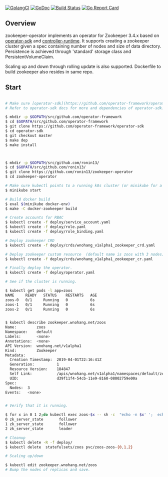 
[![GolangCI](https://golangci.com/badges/github.com/ronin13/zookeeper-operator.svg)](https://golangci.com/r/github.com/ronin13/zookeeper-operator)
[![GoDoc](https://godoc.org/github.com/ronin13/zookeeper-operator?status.svg)](https://godoc.org/github.com/ronin13/zookeeper-operator)
[![Build Status](https://travis-ci.org/ronin13/zookeeper-operator.svg?branch=master)](https://travis-ci.org/ronin13/zookeeper-operator)
[![Go Report Card](https://goreportcard.com/badge/github.com/ronin13/zookeeper-operator)](https://goreportcard.com/report/github.com/ronin13/zookeeper-operator)
## Overview

zookeeper-operator implements an operator for Zookeeper 3.4.x based on [operator-sdk](https://github.com/operator-framework/operator-sdk)
and [controller-runtime](https://github.com/kubernetes-sigs/controller-runtime).
It supports creating a zookeeper cluster given a spec containing number of nodes and size of data directory.
Persistence is achieved through 'standard' storage class and PersistentVolumeClaim.

Scaling up and down through rolling update is also supported. Dockerfile to build zookeeper also resides in
same repo.

## Start


```sh

# Make sure [operator-sdk](https://github.com/operator-framework/operator-sdk) is installed
# Refer to operator-sdk docs for more and dependencies of operator-sdk.

$ mkdir -p $GOPATH/src/github.com/operator-framework
$ cd $GOPATH/src/github.com/operator-framework
$ git clone https://github.com/operator-framework/operator-sdk
$ cd operator-sdk
$ git checkout master
$ make dep
$ make install



$ mkdir -p $GOPATH/src/github.com/ronin13/
$ cd $GOPATH/src/github.com/ronin13/
$ git clone https://github.com/ronin13/zookeeper-operator
$ cd zookeeper-operator

# Make sure kubectl points to a running k8s cluster (or minikube for a start).
$ minikube start

# Build docker build
$ eval $(minikube docker-env)
$ make -C docker-zookeeper build

# Create accounts for RBAC
$ kubectl create -f deploy/service_account.yaml
$ kubectl create -f deploy/role.yaml
$ kubectl create -f deploy/role_binding.yaml

# Deploy zookeeper CRD
$ kubectl create -f deploy/crds/wnohang_v1alpha1_zookeeper_crd.yaml

# Deploy zookeeper custom resource  (default name is zoos with 3 nodes).
$ kubectl create -f deploy/crds/wnohang_v1alpha1_zookeeper_cr.yaml

# Finally deploy the operator.
$ kubectl create -f deploy/operator.yaml

# See if the cluster is running.

$ kubectl get pods -l app=zoos
NAME     READY   STATUS    RESTARTS   AGE
zoos-0   0/1     Running   0          6s
zoos-1   0/1     Running   0          6s
zoos-2   0/1     Running   0          6s


$ kubectl describe zookeeper.wnohang.net/zoos
Name:         zoos
Namespace:    default
Labels:       <none>
Annotations:  <none>
API Version:  wnohang.net/v1alpha1
Kind:         Zookeeper
Metadata:
  Creation Timestamp:  2019-04-01T22:16:41Z
  Generation:          1
  Resource Version:    184847
  Self Link:           /apis/wnohang.net/v1alpha1/namespaces/default/zookeepers/zoos
  UID:                 d39f11f4-54cb-11e9-8160-08002759e00a
Spec:
  Nodes:  3
Events:   <none>


# Verify that it is running.

$ for x in 0 1 2;do kubectl exec zoos-$x -- sh -c  "echo -n $x' ';  echo mntr  | nc localhost 2181 | grep zk_server_state"; done
0 zk_server_state       follower
1 zk_server_state       follower
2 zk_server_state       leader

# Cleanup
$ kubectl delete -R -f deploy/
$ kubectl delete  statefulsets/zoos pvc/zoos-zoos-{0,1,2} 

# Scaling up/down

$ kubectl edit zookeeper.wnohang.net/zoos
# Bump the nodes of replicas and save.



```
